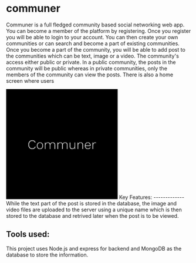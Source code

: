 # communer
 Communer is a full fledged community based social networking web app. You can become a member of the platform by registering. Once you register you will be able to login to your account. You can then create your own communities or can search and become a part of existing communities. Once you become a part of the community, you will be able to add post to the communities which can be text, image or a video. The community's access either public or private. In a public community, the posts in the community will be public whereas in private communities, only the members of the community can view the posts. There is also a home screen where users 

<img src="public/communer.png" alt="Logo" height="300" width="auto">
Key Features:
-------------
While the text part of the post is stored in the database, the image and video files are uploaded to the server using a unique name which is then stored to the database and retrived later when the post is to be viewed.
 
Tools used:
-----------
This project uses Node.js and express for backend and MongoDB as the database to store the information.
